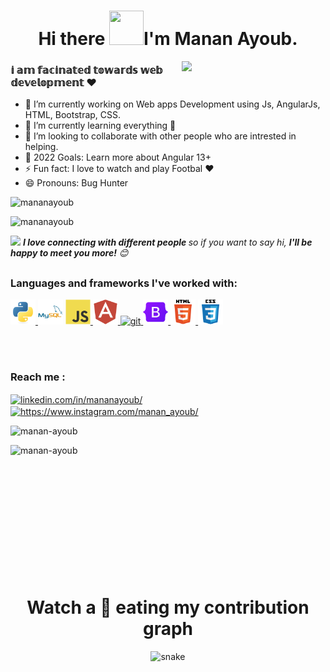 <h1 align="center">Hi there <img src="https://github.com/mitul3737/mitul3737/blob/main/Wave.gif" height="55px" width="55px">I'm Manan Ayoub. </h1>
<img align='right' src="https://media.giphy.com/media/M9gbBd9nbDrOTu1Mqx/giphy.gif" width="230">

### 𝕚 𝕒𝕞 𝕗𝕒𝕔𝕚𝕟𝕒𝕥𝕖𝕕 𝕥𝕠𝕨𝕒𝕣𝕕𝕤 𝕨𝕖𝕓 𝕕𝕖𝕧𝕖𝕝𝕠𝕡𝕞𝕖𝕟𝕥 ❤️

- 🔭 I’m currently working on Web apps Development using Js, AngularJs, HTML, Bootstrap, CSS.
- 🌱 I’m currently learning everything 🤣
- 👯 I’m looking to collaborate with other people who are intrested in helping.
- 🥅 2022 Goals: Learn more about Angular 13+
- ⚡  Fun fact: I love to watch and play Footbal ❤️
- 😄 Pronouns: Bug Hunter


<p align="left"> <img src="https://komarev.com/ghpvc/?username=mananayoub&label=Profile%20views&color=0e75b6&style=flat-square" alt="mananayoub" /> </p>
<p> <img src="https://img.shields.io/github/followers/mananayoub?style=social" alt="mananayoub" /> </p>
<img src="https://media.giphy.com/media/LnQjpWaON8nhr21vNW/giphy.gif" width="60"> <em><b>I love connecting with different people </b>so if you want to say hi, <b> I'll be happy to meet you more!</b> 😊</em>


<h2></h2>

<h2></h2>
<h3 align="left"><b>Languages and frameworks I've worked with:</b></h3>
<p align="left"> <a href="https://www.python.org" target="_blank"> <img src="https://raw.githubusercontent.com/devicons/devicon/master/icons/python/python-original.svg" alt="python" width="40" height="40"/> </a>
<!-- <a href="https://www.djangoproject.com/" target="_blank"> <img src="https://raw.githubusercontent.com/devicons/devicon/master/icons/django/django-original.svg" alt="django" width="40" height="40"/> </a> -->
 <!-- <a href="https://flask.palletsprojects.com/" target="_blank"> <img src="https://www.vectorlogo.zone/logos/pocoo_flask/pocoo_flask-icon.svg" alt="flask" width="40" height="40"/> </a> -->
<!-- <a href="https://www.docker.com/" target="_blank"> <img src="https://raw.githubusercontent.com/devicons/devicon/master/icons/docker/docker-original-wordmark.svg" alt="docker" width="40" height="40"/> </a> -->
 <img src="https://raw.githubusercontent.com/devicons/devicon/master/icons/mysql/mysql-original-wordmark.svg" alt="mysql" width="40" height="40"/> </a> 
 <a href="https://www.javascript.com/" target="_blank"> <img src="https://github.com/devicons/devicon/blob/master/icons/javascript/javascript-original.svg" alt="Javascript" width="40" height="40"/> </a> 
 <a href="https://angularjs.org/" target="_blank"> <img src="https://github.com/devicons/devicon/blob/master/icons/angularjs/angularjs-plain.svg" alt="AngularJs" width="40" height="40"/> </a> 
 <a href="https://git-scm.com/" target="_blank"> <img src="https://www.vectorlogo.zone/logos/git-scm/git-scm-icon.svg" alt="git" width="40" height="40"/> </a>  
<!-- <a href="https://postman.com" target="_blank"> <img src="https://www.vectorlogo.zone/logos/getpostman/getpostman-icon.svg" alt="postman" width="40" height="40"/> </a>  -->
<a href="https://www.w3schools.com/bootstrap4/" target="_blank"> <img src="https://github.com/devicons/devicon/blob/master/icons/bootstrap/bootstrap-original.svg" alt="bootstrap 4" width="40" height="40"/> </a> 
 <a href="https://www.w3.org/html/" target="_blank"> <img src="https://raw.githubusercontent.com/devicons/devicon/master/icons/html5/html5-original-wordmark.svg" alt="html5" width="40" height="40"/> </a>
<a href="https://www.w3schools.com/css/" target="_blank"> <img src="https://raw.githubusercontent.com/devicons/devicon/master/icons/css3/css3-original-wordmark.svg" alt="css3" width="40" height="40"/> </a>
</p>

<br />
<br />
<h3 align="left">Reach me :</h3>
<p align="left">
<a href="https://www.linkedin.com/in/mananayoub/" target="blank"><img align="center" src="https://raw.githubusercontent.com/rahuldkjain/github-profile-readme-generator/master/src/images/icons/Social/linked-in-alt.svg" alt="linkedin.com/in/mananayoub/" height="30" width="40" /></a>
<!-- <a href="https://www.hackerrank.com/mananayoub" target="blank"><img align="center" src="https://cdn.jsdelivr.net/npm/simple-icons@3.0.1/icons/hackerrank.svg" alt="https://www.hackerrank.com/mananayoub" height="30" width="40" /></a>ht="30" width="40" /></a> -->
 <a href="https://www.instagram.com/manan_ayoub/" target="blank"><img align="center" src="https://github.com/gauravghongde/social-icons/blob/master/SVG/Color/Instagram.svg" alt="https://www.instagram.com/manan_ayoub/" height="30" width="40" /></a>
 
</p>
</p>
<p>&nbsp;<img align="left" src="https://github-readme-stats.vercel.app/api?username=mananayoub&show_icons=true&locale=en" alt="manan-ayoub" />
 </p><p><img align="left" src="https://github-readme-stats.vercel.app/api/top-langs?username=mananayoub&show_icons=true&title_color=3a0e8b&locale=en&layout=compact" alt="manan-ayoub" /></p>
 
 <br>
 <br></br></br><br>
 <br></br></br><br>
 <br></br></br>
 <h1 align = 'Center'>Watch a 🐍 eating my contribution graph</h1>
<p align="center">
  <img src="https://github.com/sakshiisaxena/sakshiisaxena/blob/output/github-contribution-grid-snake.svg" alt="snake"></center>
</p>
 